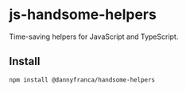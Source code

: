 # js-handsome-helpers

Time-saving helpers for JavaScript and TypeScript.

## Install

```bash
npm install @dannyfranca/handsome-helpers
```

